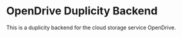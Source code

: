 # OpenDrive Duplicity Backend

This is a duplicity backend for the cloud storage service OpenDrive.
